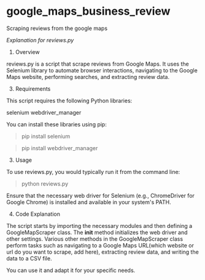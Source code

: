 # google_maps_business_review
Scraping reviews from the google maps

*Explanation for reviews.py* 
1. Overview
   
reviews.py is a script that scrape reviews from Google Maps. It uses the Selenium library to automate browser interactions, navigating to the Google Maps website, performing searches, and extracting review data.

3. Requirements
   
This script requires the following Python libraries:

selenium
webdriver_manager

You can install these libraries using pip:

> pip install selenium

> pip install webdriver_manager

3. Usage
   
To use reviews.py, you would typically run it from the command line:
> python reviews.py

Ensure that the necessary web driver for Selenium (e.g., ChromeDriver for Google Chrome) is installed and available in your system's PATH.

4. Code Explanation
   
The script starts by importing the necessary modules and then defining a GoogleMapScraper class.
The __init__ method initializes the web driver and other settings.
Various other methods in the GoogleMapScraper class perform tasks such as navigating to a Google Maps URL(which website or url do you want to scrape, add here), extracting review data, and writing the data to a CSV file.

You can use it and adapt it for your specific needs. 
